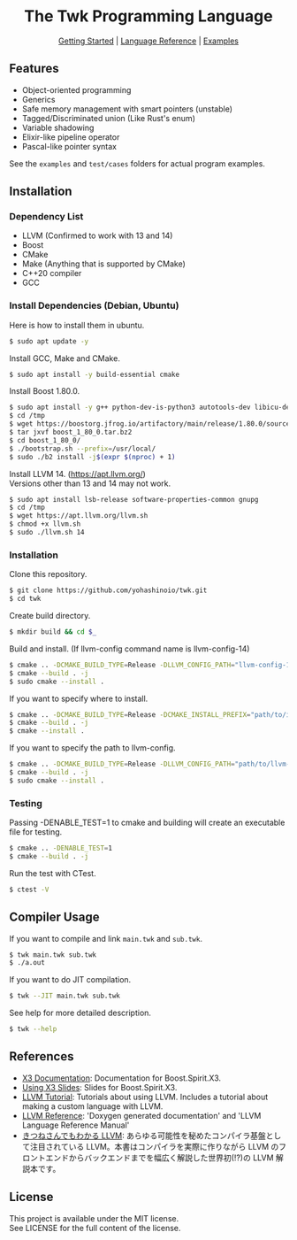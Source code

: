 <div align="center">
  <h1>The Twk Programming Language</h1>

[Getting Started](docs/GettingStarted.md) |
[Language Reference](docs/LanguageReference.md) |
[Examples](examples)

</div>

## Features

- Object-oriented programming
- Generics
- Safe memory management with smart pointers (unstable)
- Tagged/Discriminated union (Like Rust's enum)
- Variable shadowing
- Elixir-like pipeline operator
- Pascal-like pointer syntax

See the `examples` and `test/cases` folders for actual program examples.

## Installation

### Dependency List

- LLVM (Confirmed to work with 13 and 14)
- Boost
- CMake
- Make (Anything that is supported by CMake)
- C++20 compiler
- GCC

### Install Dependencies (Debian, Ubuntu)

Here is how to install them in ubuntu.

```bash
$ sudo apt update -y
```

Install GCC, Make and CMake.

```bash
$ sudo apt install -y build-essential cmake
```

Install Boost 1.80.0.

```bash
$ sudo apt install -y g++ python-dev-is-python3 autotools-dev libicu-dev libbz2-dev wget
$ cd /tmp
$ wget https://boostorg.jfrog.io/artifactory/main/release/1.80.0/source/boost_1_80_0.tar.bz2
$ tar jxvf boost_1_80_0.tar.bz2
$ cd boost_1_80_0/
$ ./bootstrap.sh --prefix=/usr/local/
$ sudo ./b2 install -j$(expr $(nproc) + 1)
```

Install LLVM 14. (https://apt.llvm.org/)<br/>
Versions other than 13 and 14 may not work.

```bash
$ sudo apt install lsb-release software-properties-common gnupg
$ cd /tmp
$ wget https://apt.llvm.org/llvm.sh
$ chmod +x llvm.sh
$ sudo ./llvm.sh 14
```

### Installation

Clone this repository.

```bash
$ git clone https://github.com/yohashinoio/twk.git
$ cd twk
```

Create build directory.

```bash
$ mkdir build && cd $_
```

Build and install. (If llvm-config command name is llvm-config-14)

```bash
$ cmake .. -DCMAKE_BUILD_TYPE=Release -DLLVM_CONFIG_PATH="llvm-config-14"
$ cmake --build . -j
$ sudo cmake --install .
```

If you want to specify where to install.

```bash
$ cmake .. -DCMAKE_BUILD_TYPE=Release -DCMAKE_INSTALL_PREFIX="path/to/install"
$ cmake --build . -j
$ cmake --install .
```

If you want to specify the path to llvm-config.

```bash
$ cmake .. -DCMAKE_BUILD_TYPE=Release -DLLVM_CONFIG_PATH="path/to/llvm-config"
$ cmake --build . -j
$ sudo cmake --install .
```

### Testing

Passing -DENABLE_TEST=1 to cmake and building will create an executable file for testing.

```bash
$ cmake .. -DENABLE_TEST=1
$ cmake --build . -j
```

Run the test with CTest.

```bash
$ ctest -V
```

## Compiler Usage

If you want to compile and link `main.twk` and `sub.twk`.

```bash
$ twk main.twk sub.twk
$ ./a.out
```

If you want to do JIT compilation.

```bash
$ twk --JIT main.twk sub.twk
```

See help for more detailed description.

```bash
$ twk --help
```

## References

- [X3 Documentation](http://ciere.com/cppnow15/x3_docs/): Documentation for Boost.Spirit.X3.
- [Using X3 Slides](http://ciere.com/cppnow15/x3_docs/): Slides for Boost.Spirit.X3.
- [LLVM Tutorial](https://llvm.org/docs/GettingStartedTutorials.html): Tutorials about using LLVM. Includes a tutorial about making a custom language with LLVM.
- [LLVM Reference](https://llvm.org/docs/Reference.html): 'Doxygen generated documentation' and 'LLVM Language Reference Manual'
- [きつねさんでもわかる LLVM](https://tatsu-zine.com/books/llvm): あらゆる可能性を秘めたコンパイラ基盤として注目されている LLVM。本書はコンパイラを実際に作りながら LLVM のフロントエンドからバックエンドまでを幅広く解説した世界初(!?)の LLVM 解説本です。

## License

This project is available under the MIT license.<br/>
See LICENSE for the full content of the license.
